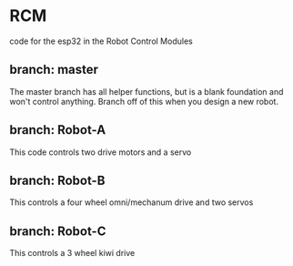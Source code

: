 # RCM
code for the esp32 in the Robot Control Modules

## branch: master

The master branch has all helper functions, but is a blank foundation and won't control anything. Branch off of this when you design a new robot.

## branch: Robot-A

This code controls two drive motors and a servo

## branch: Robot-B

This controls a four wheel omni/mechanum drive and two servos

## branch: Robot-C

This controls a 3 wheel kiwi drive
